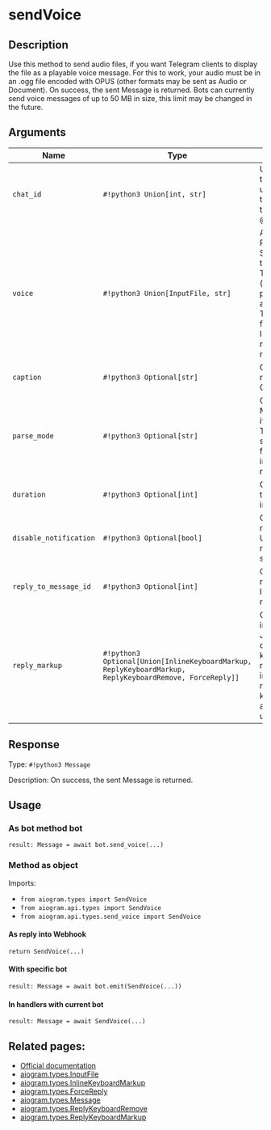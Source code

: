 # sendVoice

## Description

Use this method to send audio files, if you want Telegram clients to display the file as a playable voice message. For this to work, your audio must be in an .ogg file encoded with OPUS (other formats may be sent as Audio or Document). On success, the sent Message is returned. Bots can currently send voice messages of up to 50 MB in size, this limit may be changed in the future.


## Arguments

| Name | Type | Description |
| - | - | - |
| `chat_id` | `#!python3 Union[int, str]` | Unique identifier for the target chat or username of the target channel (in the format @channelusername) |
| `voice` | `#!python3 Union[InputFile, str]` | Audio file to send. Pass a file_id as String to send a file that exists on the Telegram servers (recommended), pass an HTTP URL as a String for Telegram to get a file from the Internet, or upload a new one using multipart/form-data. |
| `caption` | `#!python3 Optional[str]` | Optional. Voice message caption, 0-1024 characters |
| `parse_mode` | `#!python3 Optional[str]` | Optional. Send Markdown or HTML, if you want Telegram apps to show bold, italic, fixed-width text or inline URLs in the media caption. |
| `duration` | `#!python3 Optional[int]` | Optional. Duration of the voice message in seconds |
| `disable_notification` | `#!python3 Optional[bool]` | Optional. Sends the message silently. Users will receive a notification with no sound. |
| `reply_to_message_id` | `#!python3 Optional[int]` | Optional. If the message is a reply, ID of the original message |
| `reply_markup` | `#!python3 Optional[Union[InlineKeyboardMarkup, ReplyKeyboardMarkup, ReplyKeyboardRemove, ForceReply]]` | Optional. Additional interface options. A JSON-serialized object for an inline keyboard, custom reply keyboard, instructions to remove reply keyboard or to force a reply from the user. |



## Response

Type: `#!python3 Message`

Description: On success, the sent Message is returned.


## Usage


### As bot method bot

```python3
result: Message = await bot.send_voice(...)
```

### Method as object

Imports:

- `from aiogram.types import SendVoice`
- `from aiogram.api.types import SendVoice`
- `from aiogram.api.types.send_voice import SendVoice`

#### As reply into Webhook
```python3
return SendVoice(...)
```

#### With specific bot
```python3
result: Message = await bot.emit(SendVoice(...))
```

#### In handlers with current bot
```python3
result: Message = await SendVoice(...)
```


## Related pages:

- [Official documentation](https://core.telegram.org/bots/api#sendvoice)
- [aiogram.types.InputFile](../types/input_file.md)
- [aiogram.types.InlineKeyboardMarkup](../types/inline_keyboard_markup.md)
- [aiogram.types.ForceReply](../types/force_reply.md)
- [aiogram.types.Message](../types/message.md)
- [aiogram.types.ReplyKeyboardRemove](../types/reply_keyboard_remove.md)
- [aiogram.types.ReplyKeyboardMarkup](../types/reply_keyboard_markup.md)
